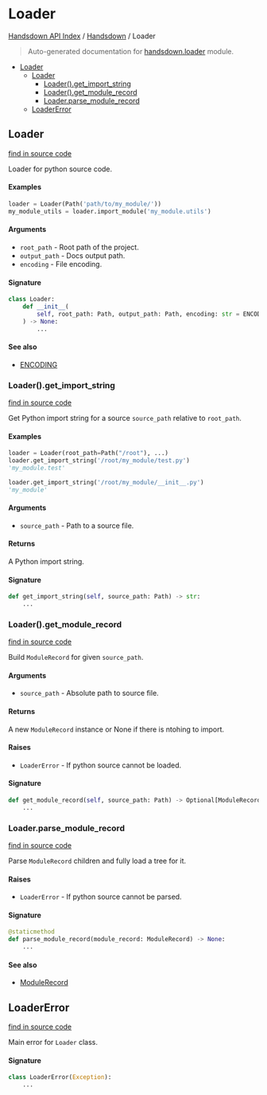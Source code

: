 # Loader

[Handsdown API Index](../README.md#handsdown-api-index) /
[Handsdown](./index.md#handsdown) /
Loader

> Auto-generated documentation for [handsdown.loader](https://github.com/vemel/handsdown/blob/main/handsdown/loader.py) module.

- [Loader](#loader)
  - [Loader](#loader-1)
    - [Loader().get_import_string](#loader()get_import_string)
    - [Loader().get_module_record](#loader()get_module_record)
    - [Loader.parse_module_record](#loaderparse_module_record)
  - [LoaderError](#loadererror)

## Loader

[find in source code](https://github.com/vemel/handsdown/blob/main/handsdown/loader.py#L22)

Loader for python source code.

#### Examples

```python
loader = Loader(Path('path/to/my_module/'))
my_module_utils = loader.import_module('my_module.utils')
```

#### Arguments

- `root_path` - Root path of the project.
- `output_path` - Docs output path.
- `encoding` - File encoding.

#### Signature

```python
class Loader:
    def __init__(
        self, root_path: Path, output_path: Path, encoding: str = ENCODING
    ) -> None:
        ...
```

#### See also

- [ENCODING](./settings.md#encoding)

### Loader().get_import_string

[find in source code](https://github.com/vemel/handsdown/blob/main/handsdown/loader.py#L129)

Get Python import string for a source `source_path` relative to `root_path`.

#### Examples

```python
loader = Loader(root_path=Path("/root"), ...)
loader.get_import_string('/root/my_module/test.py')
'my_module.test'

loader.get_import_string('/root/my_module/__init__.py')
'my_module'
```

#### Arguments

- `source_path` - Path to a source file.

#### Returns

A Python import string.

#### Signature

```python
def get_import_string(self, source_path: Path) -> str:
    ...
```

### Loader().get_module_record

[find in source code](https://github.com/vemel/handsdown/blob/main/handsdown/loader.py#L64)

Build `ModuleRecord` for given `source_path`.

#### Arguments

- `source_path` - Absolute path to source file.

#### Returns

A new `ModuleRecord` instance or None if there is ntohing to import.

#### Raises

- `LoaderError` - If python source cannot be loaded.

#### Signature

```python
def get_module_record(self, source_path: Path) -> Optional[ModuleRecord]:
    ...
```

### Loader.parse_module_record

[find in source code](https://github.com/vemel/handsdown/blob/main/handsdown/loader.py#L114)

Parse `ModuleRecord` children and fully load a tree for it.

#### Raises

- `LoaderError` - If python source cannot be parsed.

#### Signature

```python
@staticmethod
def parse_module_record(module_record: ModuleRecord) -> None:
    ...
```

#### See also

- [ModuleRecord](ast_parser/node_records/module_record.md#modulerecord)



## LoaderError

[find in source code](https://github.com/vemel/handsdown/blob/main/handsdown/loader.py#L16)

Main error for `Loader` class.

#### Signature

```python
class LoaderError(Exception):
    ...
```


